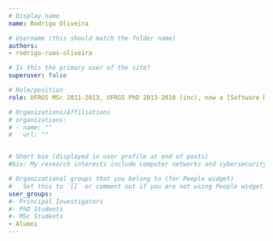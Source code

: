 ```yaml
---
# Display name
name: Rodrigo Oliveira

# Username (this should match the folder name)
authors:
- rodrigo-ruas-oliveira

# Is this the primary user of the site?
superuser: false

# Role/position
role: UFRGS MSc 2011-2013, UFRGS PhD 2013-2018 (inc), now a [Software Development Lead at Nelogica](https://www.linkedin.com/in/ruasoliveira/)

# Organizations/Affiliations
# organizations:
# - name: ""
#   url: ""


# Short bio (displayed in user profile at end of posts)
#bio: My research interests include computer networks and cybersecurity.

# Organizational groups that you belong to (for People widget)
#   Set this to `[]` or comment out if you are not using People widget.
user_groups:
#- Principal Investigators
#- PhD Students
#- MSc Students
- Alumni
---
```

